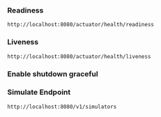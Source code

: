 ### Readiness
```
http://localhost:8080/actuator/health/readiness
```

### Liveness
```
http://localhost:8080/actuator/health/liveness
```

### Enable shutdown graceful

### Simulate Endpoint
```
http://localhost:8080/v1/simulators
```